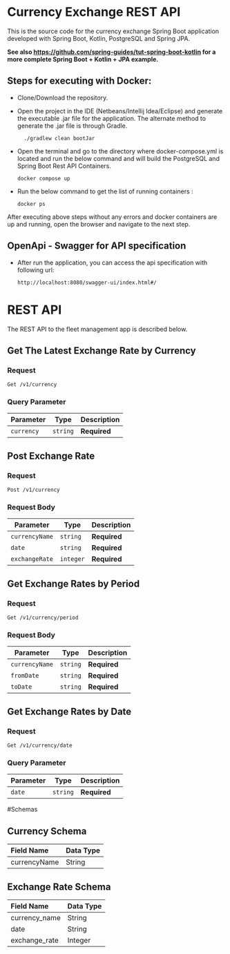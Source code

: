 # Currency Exchange REST API

This is the source code for the currency exchange Spring Boot application developed with Spring Boot, Kotlin,
PostgreSQL and Spring JPA.

**See also https://github.com/spring-guides/tut-spring-boot-kotlin for a more complete Spring Boot + Kotlin + JPA example.**


## Steps for executing with Docker:

- Clone/Download the repository.


- Open the project in the IDE (Netbeans/Intellij Idea/Eclipse) and generate the executable .jar file for the application. The alternate method to generate the .jar file is through Gradle.
  
        ./gradlew clean bootJar

- Open the terminal and go to the directory where docker-compose.yml is located and run the below command and will build the PostgreSQL and Spring Boot Rest API Containers.

      docker compose up

- Run the below command to get the list of running containers :

      docker ps

After executing above steps without any errors and docker containers are up and running, open the browser and navigate to the next step.

## OpenApi - Swagger for API specification
- After run the application, you can access the api specification with following url:

      http://localhost:8080/swagger-ui/index.html#/

# REST API

The REST API to the fleet management app is described below.

## Get The Latest Exchange Rate by Currency

### Request

`Get /v1/currency`

### Query Parameter
| Parameter | Type     | Description               |
| --------- | -------- | ------------------------- |
| `currency`       | `string` | **Required** |

## Post Exchange Rate

### Request

`Post /v1/currency`

### Request Body
| Parameter | Type     | Description               |
| --------- | -------- | ------------------------- |
| `currencyName`       | `string` | **Required** |
| `date`       | `string` | **Required** |
| `exchangeRate`       | `integer` | **Required** |

## Get Exchange Rates by Period

### Request

`Get /v1/currency/period`

### Request Body
| Parameter | Type     | Description               |
| --------- | -------- | ------------------------- |
| `currencyName`       | `string` | **Required** |
| `fromDate`       | `string` | **Required** |
| `toDate`       | `string` | **Required** |

## Get Exchange Rates by Date

### Request

`Get /v1/currency/date`

### Query Parameter
| Parameter | Type     | Description               |
| --------- | -------- | ------------------------- |
| `date`       | `string` | **Required** |


#Schemas

## Currency Schema

| Field Name | Data Type |
|:---         |:----         |
| currencyName | String |


## Exchange Rate Schema

| Field Name | Data Type |
|:---         |:----|         
| currency_name | String |
| date | String | |
| exchange_rate | Integer |
